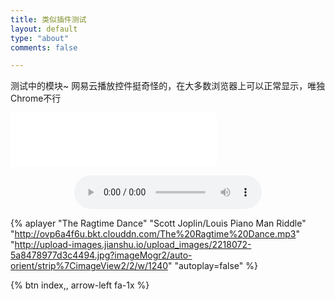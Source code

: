 ```yaml
---
title: 类似插件测试
layout: default
type: "about"
comments: false

---
```

测试中的模块~
网易云播放控件挺奇怪的，在大多数浏览器上可以正常显示，唯独Chrome不行
<iframe frameborder="no" border="0" marginwidth="0" marginheight="0" width=330 height=86 src="//music.163.com/outchain/player?type=2&id=26907783&auto=0&height=66"></iframe>

<audio src="The Ragtime Dance.mp3" style="max-height :100%; max-width: 100%; display: block; margin-left: auto; margin-right: auto;" controls="controls" loop="loop" preload="meta">Your browser does not support the audio tag.</audio>

{% aplayer "The Ragtime Dance" "Scott Joplin/Louis Piano Man Riddle" "http://ovp6a4f6u.bkt.clouddn.com/The%20Ragtime%20Dance.mp3"  "http://upload-images.jianshu.io/upload_images/2218072-5a8478977d3c4494.jpg?imageMogr2/auto-orient/strip%7CimageView2/2/w/1240" "autoplay=false" %}

{% btn index,, arrow-left fa-1x %}